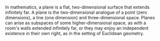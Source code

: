 In mathematics, a plane is a flat, two-dimensional surface that extends infinitely far. A plane is the two-dimensional analogue of a point (zero dimensions), a line (one dimension) and three-dimensional space. Planes can arise as subspaces of some higher-dimensional space, as with a room's walls extended infinitely far, or they may enjoy an independent existence in their own right, as in the setting of Euclidean geometry.